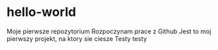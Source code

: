 # hello-world
Moje pierwsze repozytorium
Rozpoczynam prace z Github
Jest to moj pierwszy projekt, na ktory sie ciesze
Testy testy
